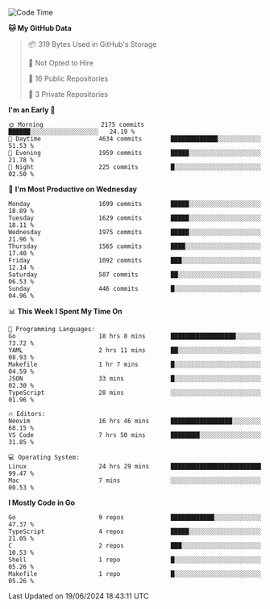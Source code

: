 <!--START_SECTION:waka-->
![Code Time](http://img.shields.io/badge/Code%20Time-710%20hrs%2029%20mins-blue)

**🐱 My GitHub Data** 

> 📦 319 Bytes Used in GitHub's Storage 
 > 
> 🚫 Not Opted to Hire
 > 
> 📜 16 Public Repositories 
 > 
> 🔑 3 Private Repositories 
 > 
**I'm an Early 🐤** 

```text
🌞 Morning                2175 commits        ██████░░░░░░░░░░░░░░░░░░░   24.19 % 
🌆 Daytime                4634 commits        █████████████░░░░░░░░░░░░   51.53 % 
🌃 Evening                1959 commits        █████░░░░░░░░░░░░░░░░░░░░   21.78 % 
🌙 Night                  225 commits         █░░░░░░░░░░░░░░░░░░░░░░░░   02.50 % 
```
📅 **I'm Most Productive on Wednesday** 

```text
Monday                   1699 commits        █████░░░░░░░░░░░░░░░░░░░░   18.89 % 
Tuesday                  1629 commits        █████░░░░░░░░░░░░░░░░░░░░   18.11 % 
Wednesday                1975 commits        █████░░░░░░░░░░░░░░░░░░░░   21.96 % 
Thursday                 1565 commits        ████░░░░░░░░░░░░░░░░░░░░░   17.40 % 
Friday                   1092 commits        ███░░░░░░░░░░░░░░░░░░░░░░   12.14 % 
Saturday                 587 commits         ██░░░░░░░░░░░░░░░░░░░░░░░   06.53 % 
Sunday                   446 commits         █░░░░░░░░░░░░░░░░░░░░░░░░   04.96 % 
```


📊 **This Week I Spent My Time On** 

```text
💬 Programming Languages: 
Go                       18 hrs 8 mins       ██████████████████░░░░░░░   73.72 % 
YAML                     2 hrs 11 mins       ██░░░░░░░░░░░░░░░░░░░░░░░   08.93 % 
Makefile                 1 hr 7 mins         █░░░░░░░░░░░░░░░░░░░░░░░░   04.59 % 
JSON                     33 mins             █░░░░░░░░░░░░░░░░░░░░░░░░   02.30 % 
TypeScript               28 mins             ░░░░░░░░░░░░░░░░░░░░░░░░░   01.96 % 

🔥 Editors: 
Neovim                   16 hrs 46 mins      █████████████████░░░░░░░░   68.15 % 
VS Code                  7 hrs 50 mins       ████████░░░░░░░░░░░░░░░░░   31.85 % 

💻 Operating System: 
Linux                    24 hrs 29 mins      █████████████████████████   99.47 % 
Mac                      7 mins              ░░░░░░░░░░░░░░░░░░░░░░░░░   00.53 % 
```

**I Mostly Code in Go** 

```text
Go                       9 repos             ████████████░░░░░░░░░░░░░   47.37 % 
TypeScript               4 repos             █████░░░░░░░░░░░░░░░░░░░░   21.05 % 
C                        2 repos             ███░░░░░░░░░░░░░░░░░░░░░░   10.53 % 
Shell                    1 repo              █░░░░░░░░░░░░░░░░░░░░░░░░   05.26 % 
Makefile                 1 repo              █░░░░░░░░░░░░░░░░░░░░░░░░   05.26 % 
```




 Last Updated on 19/06/2024 18:43:11 UTC
<!--END_SECTION:waka-->
